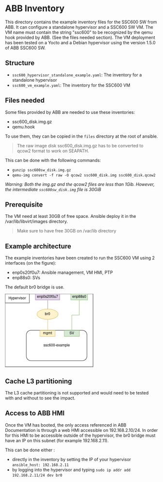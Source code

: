 # ABB Inventory

This directory contains the example inventory files for the SSC600 SW from ABB. It can configure a standalone hypervisor and a SSC600 SW VM.
The VM name must contain the string "ssc600" to be recognized by the qemu hook provided by ABB. (See the files needed section).
The VM deployment has been tested on a Yocto and a Debian hypervisor using the version 1.5.0 of ABB SSC600 SW.

## Structure

- `ssc600_hypervisor_standalone_example.yaml`: The inventory for a standalone hypervisor
- `ssc600_vm_example.yaml`: The inventory for the SSC600 VM

## Files needed

Some files provided by ABB are needed to use these inventories:

- ssc600\_disk.img.gz
- qemu.hook

To use them, they can be copied in the `files` directory at the root of ansible.

> The raw image disk ssc600\_disk.img.gz has to be converted to qcow2 format to work on SEAPATH.

This can be done with the following commands:

- `gunzip ssc600sw_disk.img.gz`
- `qemu-img convert -f raw -O qcow2 ssc600_disk.img ssc600_disk.qcow2`

*Warning: Both the img.gz and the qcow2 files are less than 1Gib. However, the intermediate `ssc600sw_disk.img` file is 30GiB*

## Prerequisite

The VM need at least 30GB of free space. Ansible deploy it in the /var/lib/libvirt/images directory.

> Make sure to have free 30GB on /var/lib directory

## Example architecture

The example inventories have been created to run the SSC600 VM using 2 interfaces (on the figure):

- enp0s20f0u7: Ansible management, VM HMI, PTP
- enp88s0: SVs

The default br0 bridge is use.

![architecture](ssc600-example-architecture.png)

## Cache L3 partitioning

The L3 cache partitioning is not supported and would need to be tested with and without to see the impact.

## Access to ABB HMI

Once the VM has booted, the only access referenced in ABB Documentation is through a web HMI accessible on 192.168.2.10/24.
In order for this HMI to be accessible outside of the hypervisor, the br0 bridge must have an IP on this subnet (for example 192.168.2.11).

This can be done either :

- directly in the inventory by setting the IP of your hypervisor `ansible_host: 192.168.2.11`
- by logging into the hypervisor and typing `sudo ip addr add 192.168.2.11/24 dev br0`
